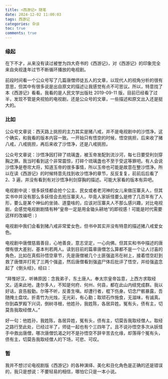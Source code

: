 ```yaml
---
title: <西游记> 随笔
date: 2024-12-02 11:00:03
tags: 西游记
categories: 杂谈
toc: true
comments: true
---
```


### 缘起
在下不才，从来没有读过被誉为四大奇书的《西游记》，对《西游记》的印象完全来自央视逢年过节不断循环播放的电视剧。

前段时间看一个公众号写了几篇唐僧师徒五人的文章，以现代人的视角分析的很有意思，但其中有很多说是出自原文的描述让我感觉有点不可思议。所以，特意找了本《西游记》看看。我看的是人民文学出版社 2019-09-11 版，目前已经看了过半，发现不管是央视拍的电视剧，还是公众号的文章，一些描述和原文出入还是挺大的。

### 比如

公众号文章说：西天路上挑担的主力其实是猪八戒，并不是电视剧中的沙悟净。这个确实，和我看的版本内容一致。一开始只有悟空的时候，悟空挑担，后来收了猪八戒，八戒挑担，再后来收了沙悟净，还是八戒挑担。

公众号文章说：沙悟净因打碎了琉璃盏，被玉帝发配到流沙河，每七日要受利剑穿胸之罪。我当时看到这个非常震惊，打碎个琉璃盏也不至于受这等罪吧。有人会说沙悟净是卷帘大将，知道玉帝的很多事情，所以玉帝也可能是故意在整沙悟净。所以在读《西游记》的时候特意先找到收沙悟净的章节，反反复复，前前后后看了 2、3 遍，并没有看到有对沙悟净利剑穿胸的描述。可能大家看的版本有异吧。

电视剧中说：很多妖怪都会抢个公主、民女或者老河神的女儿来做压寨夫人，但其实书中并没有那么多妖怪会去抢压寨夫人，毕竟人家妖怪要么是修了几百年有了人形，要么是某个神仙的坐骑、道童啥的，应该对压寨夫人不那么感兴趣，对比电视剧，会感觉电视剧剧情有种“皇帝一定是用金锄头耕地”的即视感！可能是时代需要这样的改编吧 : )

电视剧中我们会看到猪八戒非常爱女色，但书中其实并没有特意的描述猪八戒爱女色。

电视剧中唐僧慈眉善目，心地善良，意志坚定，一心向佛。但其实和书中描述的唐僧有很大差别，基本判若两人。读到目前的篇章唐僧怎么算都不是一个让人讨喜的角色，比如在真假孙悟空章节，先是唐僧被几个土匪强盗吊在树上，接着悟空赶到救了唐僧并打死了三两个强盗，然后唐僧看到强盗尸体后批评了悟空，并给强盗念起了《倒头经》，经曰：

“拜惟好汉，听祷原因：念我弟子，东土唐人。奉太宗皇帝旨意，上西方求取经文。适来此地，逢尔多人，不知是何府、何州、何县，都在此山内结党成群。我以好话，哀告殷勤。尔等不听，反善生嗔。却遭行者，棍下伤身。切念尸骸暴露，吾随掩土盘坟。折青竹为光烛，无光彩，有心勤；取顽石作施食，无滋味，有诚真。你到森罗殿下兴词，倒树寻根，他姓孙，我姓陈，各居异姓。冤有头，债有主，切莫告我取经僧人。”

好一句：他姓孙，我姓陈，各居异姓，冤有头，债有主，切莫告我取经僧人。取经之路行至此处，已经过半了，师徒一起也有个三四年了。且不说孙悟空多次从妖怪手中救出唐僧，哪次唐僧饥渴之时不是孙悟空不辞辛苦去化缘，却落得个冤有头，债有主，切莫告我取经僧人的下场，可悲、可叹。


### 暂

我并不想讨论电视剧版《西游记》的各种演绎、美化和丑化角色是正确的还是错误的，我只是想说：不要轻易的相信，哪怕它只是一本小说。
